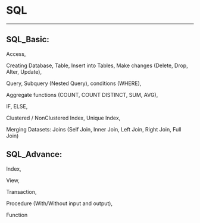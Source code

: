 # SQL
---------------------------------------------------------------------
## SQL_Basic: 
Access,

Creating Database, Table, Insert into Tables, Make changes (Delete, Drop, Alter, Update),

Query, Subquery (Nested Query), conditions (WHERE),

Aggregate functions (COUNT, COUNT DISTINCT, SUM, AVG),

IF, ELSE,

Clustered / NonClustered Index, Unique Index,

Merging Datasets:
Joins (Self Join, Inner Join, Left Join, Right Join, Full Join)

## SQL_Advance: 

Index,

View,

Transaction,

Procedure (With/Without input and output),

Function


